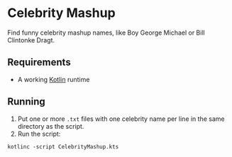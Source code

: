 # Celebrity Mashup

Find funny celebrity mashup names, like Boy George Michael or Bill Clintonke Dragt.

## Requirements

* A working [Kotlin](https://kotlinlang.org) runtime

## Running

1. Put one or more `.txt` files with one celebrity name per line in the same directory as the script.
2. Run the script:

```
kotlinc -script CelebrityMashup.kts
```